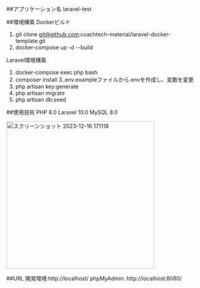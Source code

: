 ##アプリケーション名 
 laravel-test

##環境構築
Dockerビルド
1. git clone git@github.com:coachtech-material/laravel-docker-template.git
2. docker-compose up -d --build

Laravel環境構築
1. docker-compose exec php bash
2. composer install
3..env.exampleファイルから.envを作成し、変数を変更
4. php artisan key:generate
5. php artisan migrate
6. php artisan db:seed

##使用技術
PHP 8.0
Laravel 10.0
MySQL 8.0

<img width="385" alt="スクリーンショット 2023-12-16 171118" src="https://github.com/YUKIEBT/laravel-test/assets/144157485/18a592a5-2d76-4b34-bc4e-202b92f7d6b3">


##URL
開発環境:http://localhost/
phpMyAdmin: http://localhost:8080/

